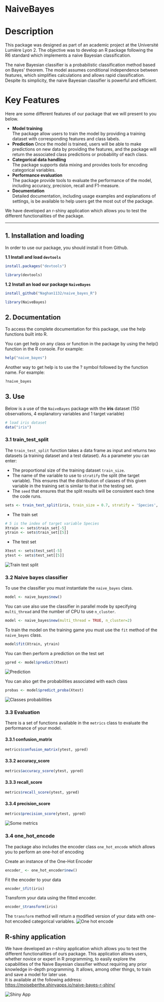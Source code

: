 # NaiveBayes
# Description

This package was designed as part of an academic project at the Université Lumière Lyon 2. The objective was to develop an R package following the R6 standard which implements a naive Bayesian classification.<br>

The naive Bayesian classifier is a probabilistic classification method based on Bayes' theorem. The model assumes conditional independence between features, which simplifies calculations and allows rapid classification. Despite its simplicity, the naive Bayesian classifier is powerful and efficient.

# Key Features
Here are some different features of our package that we will present to you below.

* **Model training** <br>
  The package allow users to train the model by providing a training dataset with corresponding features and class labels.
* **Prediction**
  Once the model is trained, users will be able to make predictions on new data by providing the features, and the package will return the associated class predictions or probability of each class.
* **Categorical data handling**<br>
  The package supports data mixing and provides tools for encoding categorical variables.
* **Performance evaluation** <br>
  The package provide tools to evaluate the performance of the model, including accuracy, precision, recall and F1-measure.
* **Documentation** <br>
  Detailed documentation, including usage examples and explanations of settings, is be available to help users get the most out of the package.

We have developed an r-shiny application which allows you to test the different functionalities of the package.

---

## 1. Installation and loading

In order to use our package, you should install it from Github.
  
  **1.1 Install and load `devtools`**

  ```R
  install.packages("devtools")
  ```
  ```R
  library(devtools)
  ```

  **1.2 Install an load our package `NaiveBayes`**

  ```R
  install_github("Naghan1132/naive_bayes_R")
  ```
  
  ```R
  library(NaiveBayes)
  ```

## 2. Documentation
  To access the complete documentation for this package, use the help functions built into R.

  You can get help on any class or function in the package by using the help() function in the R console. For example:

  ```R
  help("naive_bayes")
  ```
  Another way to get help is to use the ? symbol followed by the function name. For example:

  ```R
  ?naive_bayes
  ```

## 3. Use
  Below is a use of the `NaiveBayes` package with the **iris** dataset (150 observations, 4 explanatory variables and 1 target variable)

  ```R
  # load iris dataset
  data("iris")
  ```
  ### 3.1 train_test_split
  The `train_test_split` function takes a data frame as input and returns two datasets (a training dataset and a test dataset). As a parameter you can enter:
  - The proportional size of the training dataset `train_size`.
  - The name of the variable to use to `stratify` the split (the target variable). This ensures that the distribution of classes of this given variable in the training set is similar to that in the testing set.
  - The `seed` that ensures that the split results will be consistent each time the code runs.

  ```R
  sets <- train_test_split(iris, train_size = 0.7, stratify = 'Species', seed <- 123)
  ```

  - The train set
  ```R
  # 5 is the index of target variable Species
  Xtrain <- sets$train_set[-5]
  ytrain <- sets$train_set[[5]]
  ```
  - The test set

  ```R
  Xtest <- sets$test_set[-5]
  ytest <- sets$test_set[[5]]
  ```
  ![Train test split](http://www.image-heberg.fr/files/1700750227111926983.png)

  ### 3.2 Naive bayes classifier
  To use the classifier you must instantiate the `naive_bayes` class.
  ```R
  model <- naive_bayes$new()
  ```
  You can use also use the classifier in parallel mode by specifying `multi_thread` and the number of CPU to use `n_cluster`.
  
  ```R
  model <- naive_bayes$new(multi_thread = TRUE, n_cluster=2)
  ```


  To train the model on the training game you must use the `fit` method of the `naive_bayes` class.
  ```R
  model$fit(Xtrain, ytrain)
  ```

  You can then perform a prediction on the test set
  ```R
  ypred <- model$predict(Xtest)
  ```
  ![Prediction ](http://www.image-heberg.fr/files/1700777629603041913.png)

  You can also get the probabilities associated with each class
  ```R
  probas <- model$predict_proba(Xtest)
  ```
  ![Classes probabilities](http://www.image-heberg.fr/files/17007776202038246646.png)

  ### 3.3 Evaluation
  There is a set of functions available in the `metrics` class to evaluate the performance of your model.
  
  #### 3.3.1 confusion_matrix
  ```R
  metrics$confusion_matrix(ytest, ypred)
  ```
  #### 3.3.2 accuracy_score
  ```R
  metrics$accuracy_score(ytest, ypred)
  ```
  #### 3.3.3 recall_score
  ```R
  metrics$recall_score(ytest, ypred)
  ```
  #### 3.3.4 precision_score
  ```R
  metrics$precision_score(ytest, ypred)
  ```
  ![Some metrics](http://www.image-heberg.fr/files/17007776043584823103.png)

  ### 3.4 one_hot_encode
  The package also includes the encoder class `one_hot_encode` which allows you to perform an one-hot of encoding
  
  Create an instance of the One-Hot Encoder
  ```R
  encoder_ <- one_hot_encoder$new()
  ```
  Fit the encoder to your data
  ```R
  encoder_$fit(iris)
  ```
  Transform your data using the fitted encoder.
  ```R
  encoder_$transform(iris)
  ```
  The `transform` method will return a modified version of your data with one-hot encoded categorical variables.
  ![One hot encode](http://www.image-heberg.fr/files/17007777941780451472.png)

## R-shiny application
We have developed an r-shiny application which allows you to test the different functionalities of ours package. This application allows users, whether novice or expert in R programming, to easily explore the capabilities of the Naive Bayesian classifier without requiring any prior knowledge in-depth programming. It allows, among other things, to train and save a model for later use.<br>
It is available at the following address: https://moiseberthe.shinyapps.io/naive-bayes-r-shiny/

![Shiny App](Link)